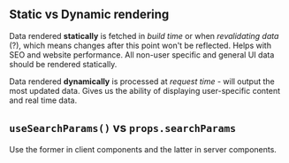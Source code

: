 ## Static vs Dynamic rendering

Data rendered **statically** is fetched in _build time_ or when _revalidating data_ (?), which means changes after this point won't be reflected. Helps with SEO and website performance. All non-user specific and general UI data should be rendered statically.

Data rendered **dynamically** is processed at _request time_ - will output the most updated data. Gives us the ability of displaying user-specific content and real time data.

## `useSearchParams()` vs `props.searchParams`

Use the former in client components and the latter in server components.
